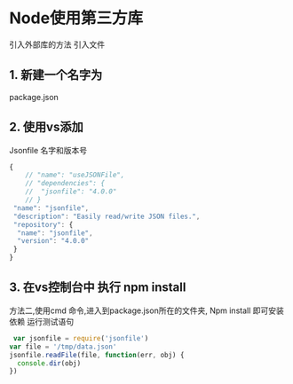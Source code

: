 # Node使用第三方库
引入外部库的方法 引入文件
## 1.	新建一个名字为
 package.json
## 2.	使用vs添加

Jsonfile 名字和版本号
```JavaScript
{
	// "name": "useJSONFile",
	// "dependencies": {
	// 	"jsonfile": "4.0.0"
	// }
 "name": "jsonfile",
 "description": "Easily read/write JSON files.",
 "repository": {
  "name": "jsonfile",
  "version": "4.0.0"
 }
}

```
## 3.	在vs控制台中 执行 npm install
方法二,使用cmd 命令,进入到package.json所在的文件夹,
Npm install 即可安装依赖
运行测试语句

```JavaScript
 var jsonfile = require('jsonfile')
var file = '/tmp/data.json'
jsonfile.readFile(file, function(err, obj) {
  console.dir(obj)
})
```


